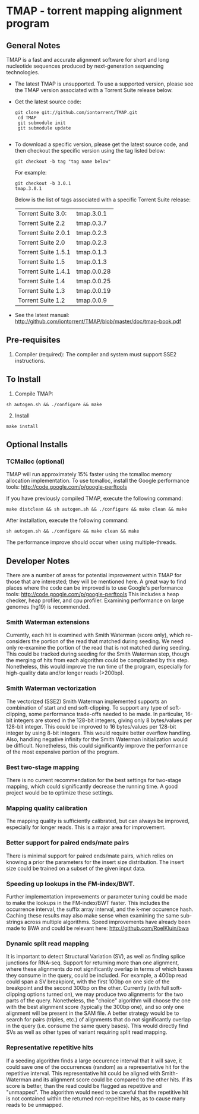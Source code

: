 # TMAP - torrent mapping alignment program

##  General Notes 

TMAP is a fast and accurate alignment software for short and long nucleotide sequences produced by next-generation sequencing technologies.

* The latest TMAP is unsupported.  To use a supported version, please see the TMAP version associated with a Torrent Suite release below.

*  Get the latest source code: 
    <pre lang="bsh"><code>git clone git://github.com/iontorrent/TMAP.git
    cd TMAP
    git submodule init
    git submodule update
    </code></pre>
* To download a specific version, please get the latest source code, and then checkout the specific version using the tag listed below:
    <pre lang="bsh"><code>git checkout -b tag "tag name below"</code></pre>
    For example: <pre lang="bsh"><code>git checkout -b 3.0.1 tmap.3.0.1</code></pre>
    Below is the list of tags associated with a specific Torrent Suite release:<table>
    <tr><td>Torrent Suite 3.0:</td><td>tmap.3.0.1</td></tr>
    <tr><td>Torrent Suite 2.2</td><td>tmap.0.3.7</td></tr>
    <tr><td>Torrent Suite 2.0.1</td><td>tmap.0.2.3</td></tr>
    <tr><td>Torrent Suite 2.0</td><td>tmap.0.2.3</td></tr>
    <tr><td>Torrent Suite 1.5.1</td><td>tmap.0.1.3</td></tr>
    <tr><td>Torrent Suite 1.5</td><td>tmap.0.1.3</td></tr>
    <tr><td>Torrent Suite 1.4.1</td><td>tmap.0.0.28</td></tr>
    <tr><td>Torrent Suite 1.4</td><td>tmap.0.0.25</td></tr>
    <tr><td>Torrent Suite 1.3</td><td>tmap.0.0.19</td></tr>
    <tr><td>Torrent Suite 1.2</td><td>tmap.0.0.9</td></tr>
    </tr>
    </table>
*  See the latest manual: http://github.com/iontorrent/TMAP/blob/master/doc/tmap-book.pdf


##  Pre-requisites
1. Compiler (required):
  The compiler and system must support SSE2 instructions.  

##  To Install

1. Compile TMAP:
  <pre lang="bsh"><code>sh autogen.sh && ./configure && make</code></pre>
2. Install
  <pre lang="bsh"><code>make install</code></pre>

##  Optional Installs

### TCMalloc (optional)
  TMAP will run approximately 15% faster using the tcmalloc memory allocation
  implementation.  To use tcmalloc, install the Google performance tools:
  http://code.google.com/p/google-perftools
  
  If you have previously compiled TMAP, execute the following command:
  <pre lang="bsh"><code>make distclean && sh autogen.sh && ./configure && make clean && make</code></pre>
  After installation, execute the following command:
  <pre lang="bsh"><code>sh autogen.sh && ./configure && make clean && make</code></pre>
  The performance improve should occur when using multiple-threads.

##  Developer Notes

There are a number of areas for potential improvement within TMAP for those
that are interested; they will be mentioned here.  A great way to find places
where the code can be improved is to use Google's performance tools:
  http://code.google.com/p/google-perftools
This includes a heap checker, heap profiler, and cpu profiler.  Examining 
performance on large genomes (hg19) is recommended.

### Smith Waterman extensions
  Currently, each hit is examined with Smith Waterman (score only), which
   re-considers the portion of the read that matched during seeding.  We need
   only re-examine the portion of the read that is not matched during seeding.
   This could be tracked during seeding for the Smith Waterman step, though 
   the merging of hits from each algorithm could be complicated by this step.
   Nonetheless, this would improve the run time of the program, especially for
   high-quality data and/or longer reads (>200bp).

### Smith Waterman vectorization
  The vectorized (SSE2) Smith Waterman implemented supports an combination of
    start and end soft-clipping.  To support any type of soft-clipping, some 
    performance trade-offs needed to be made.  In particular, 16-bit integers
	are stored in the 128-bit integers, giving only 8 bytes/values per 128-bit 
    integer.  This could be improved to 16 bytes/values per 128-bit integer by
    using 8-bit integers.  This would require better overflow handling.  Also,
    handling negative infinity for the Smith Waterman initialization would be
    difficult.  Nonetheless, this could significantly improve the performance of
    the most expensive portion of the program.

### Best two-stage mapping
  There is no current recommendation for the best settings for two-stage 
    mapping, which could significantly decrease the running time.  A good 
	project would be to optimize these settings.

### Mapping quality calibration
  The mapping quality is sufficiently calibrated, but can always be improved,
    especially for longer reads.  This is a major area for improvement.

### Better support for paired ends/mate pairs
  There is minimal support for paired ends/mate pairs, which relies on knowing
    a prior the parameters for the insert size distribution.  The insert size 
	could be trained on a subset of the given input data.

### Speeding up lookups in the FM-index/BWT.
  Further implementation improvements or parameter tuning could be made to make
    the lookups in the FM-index/BWT faster.  This includes the occurrence 
	interval, the suffix array interval, and the k-mer occurence hash.  Caching
	these results may also make sense when examining the same sub-strings across
	multiple algorithms.  Speed improvements have already been made to BWA and 
	could be relevant here:
	  http://github.com/RoelKluin/bwa

### Dynamic split read mapping
  It is important to detect Structural Variation (SV), as well as finding splice 
    junctions for RNA-seq.  Support for returning more than one alignment, where
	these alignments do not significantly overlap in terms of which bases they
	consume in the query, could be included.  For example, a 400bp read could span
	a SV breakpiont, with the first 100bp on one side of the breakpoint and the 
	second 300bp on the other.  Currently (with full soft-clipping options turned 
    on), we may produce two alignments for the two parts of the query. Nonetheless,
	the "choice" algorithm will choose the one with the best alignment score 
    (typically the 300bp one), and so only one alignment will be present in the SAM
	file.  A better strategy would be to search for pairs (triples, etc.) of 
	alignments that do not significantly overlap in the query (i.e. consume the same
	query bases).  This would directly find SVs as well as other types of variant
	requiring split read mapping.

### Representative repetitive hits
  If a seeding algorithm finds a large occurence interval that it will save, it 
    could save one of the occurrences (random) as a representative hit for the 
	repetitive interval.  This representative hit could be aligned with Smith-Waterman
	and its alignment score could be compared to the other hits.  If its score is
	better, than the read could be flagged as repetitive and "unmapped".  The 
	algorithm would need to be careful that the repetitive hit is not contained 
	within the returned non-repeititve hits, as to cause many reads to be unmapped.
